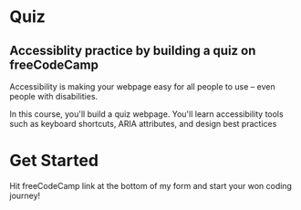 # Quiz

## Accessiblity practice by building a quiz on freeCodeCamp

Accessibility is making your webpage easy for all people to use – even people with disabilities.

In this course, you'll build a quiz webpage. You'll learn accessibility tools such as keyboard shortcuts, ARIA attributes, and design best practices

# Get Started

Hit freeCodeCamp link at the bottom of my form and start your won coding journey!
